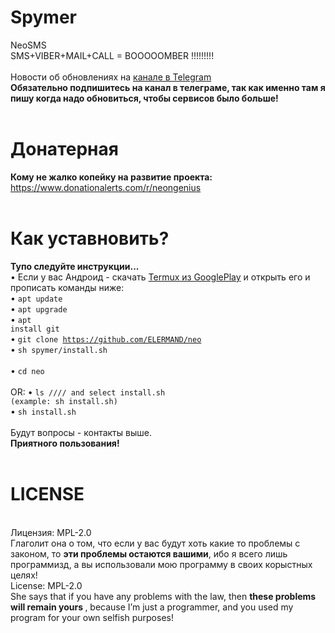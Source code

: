 # Spymer
NeoSMS<br>
SMS+VIBER+MAIL+CALL = BOOOOOMBER !!!!!!!!!<br><i></i><br>
Новости об обновлениях на <a href="https://t.me/eload_system">канале в Telegram</a><br>
<b>Обязательно подпишитесь на канал в телеграме, так как именно там я пишу когда надо обновиться, чтобы сервисов было больше!</b><br><br>
# Донатерная
<b>Кому не жалко копейку на развитие проекта:</b><br>
https://www.donationalerts.com/r/neongenius
<br>
<br>
# Как уставновить?
<b>Тупо следуйте инструкции...</b><br>
• Если у вас Андроид - скачать <a href="https://play.google.com/store/apps/details?id=com.termux&hl=ru">Termux из GooglePlay</a> и открыть его и прописать команды ниже:<br>
• <code>apt update</code><br>
• <code>apt upgrade</code><br>
• <code>apt install git</code><br>
• <code>git clone https://github.com/ELERMAND/neo</code><br>
• <code>sh spymer/install.sh</code><br>   
• <code>cd neo</code><br>
<br>
OR:
• <code>ls   //// and select install.sh (example: sh install.sh) </code><br>
• <code>sh install.sh</code><br>
<br>
Будут вопросы - контакты выше.<br>
<b>Приятного пользования!</b>
<br><br>
# LICENSE 
<br>
Лицензия: MPL-2.0<br>
Глаголит она о том, что если у вас будут хоть какие то проблемы с законом, то <b>эти проблемы остаются вашими</b>, ибо я всего лишь программизд, а вы использовали мою программу в своих корыстных целях!
<br>
License: MPL-2.0 <br>
She says that if you have any problems with the law, then <b> these problems will remain yours </b>, because I’m just a programmer, and you used my program for your own selfish purposes!
